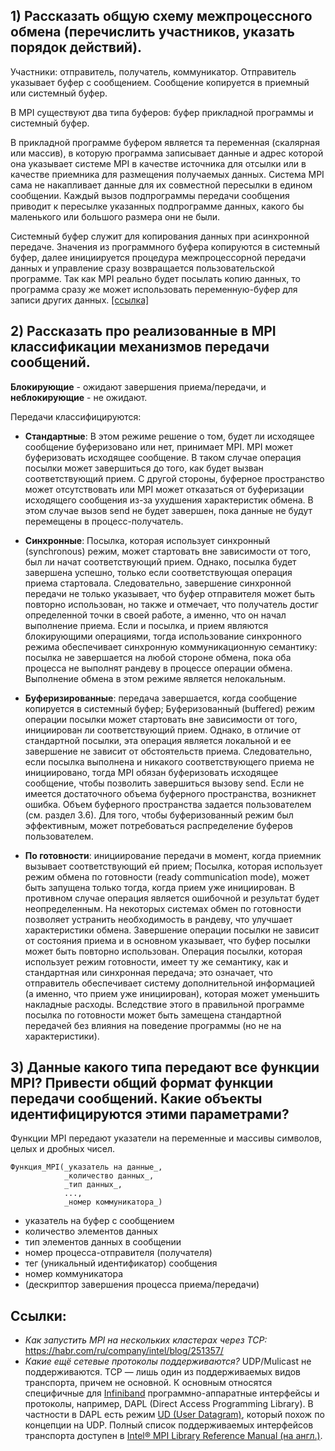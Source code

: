 ## 1) Рассказать общую схему межпроцессного обмена (перечислить участников, указать порядок действий).

Участники: отправитель, получатель, коммуникатор.
Отправитель указывает буфер с сообщением.
Сообщение копируется в приемный или системный буфер.

В MPI существуют два типа буферов: буфер прикладной программы и системный буфер.

В прикладной программе буфером является та переменная (скалярная или массив), в которую программа записывает данные и адрес которой она указывает системе MPI в качестве источника для отсылки или в качестве приемника для размещения получаемых данных. Система MPI сама не накапливает данные для их совместной пересылки в едином сообщении. Каждый вызов подпрограммы передачи сообщения приводит к пересылке указанных подпрограмме данных, какого бы маленького или большого размера они не были.

Системный буфер служит для копирования данных при асинхронной передаче. Значения из программного буфера копируются в системный буфер, далее инициируется процедура межпроцессорной передачи данных и управление сразу возвращается пользовательской программе. Так как MPI реально будет посылать копию данных, то программа сразу же может использовать переменную-буфер для записи других данных. [\[ссылка\]](http://nmr.phys.spbu.ru/~komolkin/high-perf-4k/web-kurs/mpi-02.html)

## 2) Рассказать про реализованные в MPI классификации механизмов передачи сообщений.

**Блокирующие** - ожидают завершения приема/передачи, и **неблокирующие** - не ожидают.

Передачи классифицируются:
- **Стандартные**: В этом режиме решение о том, будет ли исходящее сообщение буферизовано или нет, принимает MРI. MРI может буферизовать исходящее сообщение. В таком случае операция посылки может завершиться до того, как будет вызван соответствующий прием. С другой стороны, буферное пространство может отсутствовать или MРI может отказаться от буферизации исходящего сообщения из-за ухудшения характеристик обмена. В этом случае вызов send не будет завершен, пока данные не будут перемещены в процесс-получатель.

- **Синхронные**: Посылка, которая использует синхронный (synchronous) режим, может стартовать вне зависимости от того, был ли начат соответствующий прием. Однако, посылка будет завершена успешно, только если соответствующая операция приема стартовала. Следовательно, завершение синхронной передачи не только указывает, что буфер отправителя может быть повторно использован, но также и отмечает, что получатель достиг определенной точки в своей работе, а именно, что он начал выполнение приема. Если и посылка, и прием являются блокирующими операциями, тогда использование синхронного режима обеспечивает синхронную коммуникационную семантику: посылка не завершается на любой стороне обмена, пока оба процесса не выполнят рандеву в процессе операции обмена. Выполнение обмена в этом режиме является нелокальным. 

- **Буферизированные**: передача завершается, когда сообщение копируется в системный буфер; Буферизованный (buffered) режим операции посылки может стартовать вне зависимости от того, инициирован ли соответствующий прием. Однако, в отличие от стандартной посылки, эта операция является локальной и ее завершение не зависит от обстоятельств приема. Следовательно, если посылка выполнена и никакого соответствующего приема не инициировано, тогда MPI обязан буферизовать исходящее сообщение, чтобы позволить завершиться вызову send. Если не имеется достаточного объема буферного пространства, возникнет ошибка. Объем буферного пространства задается пользователем (см. раздел 3.6). Для того, чтобы буферизованный режим был эффективным, может потребоваться распределение буферов пользователем. 

- **По готовности**: инициирование передачи в момент, когда приемник вызывает соответствующий ей прием; Посылка, которая использует режим обмена по готовности (ready communication mode), может быть запущена только тогда, когда прием уже инициирован. В противном случае операция является ошибочной и результат будет неопределенным. На некоторых системах обмен по готовности позволяет устранить необходимость в рандеву, что улучшает характеристики обмена. Завершение операции посылки не зависит от состояния приема и в основном указывает, что буфер посылки может быть повторно использован. Операция посылки, которая использует режим готовности, имеет ту же семантику, как и стандартная или синхронная передача; это означает, что отправитель обеспечивает систему дополнительной информацией (а именно, что прием уже инициирован), которая может уменьшить накладные расходы. Вследствие этого в правильной программе посылка по готовности может быть замещена стандартной передачей без влияния на поведение программы (но не на характеристики).

## 3) Данные какого типа передают все функции MPI? Привести общий формат функции передачи сообщений. Какие объекты идентифицируются этими параметрами?

Функции MPI передают указатели на переменные и массивы символов, целых и дробных чисел.
```
Функция_MPI(_указатель на данные_,
            _количество данных_,
            _тип данных_,
            ...,
            _номер коммуникатора_)
```

- указатель на буфер с сообщением
- количество элементов данных
- тип элементов данных в сообщении
- номер процесса-отправителя (получателя)
- тег (уникальный идентификатор) сообщения
- номер коммуникатора
- (дескриптор завершения процесса приема/передачи)

## Ссылки:
- *Как запустить MPI на нескольких кластерах через TCP:* https://habr.com/ru/company/intel/blog/251357/
- *Какие ещё сетевые протоколы поддерживаются?*
UDP/Mulicast не поддерживаются.
TCP — лишь один из поддерживаемых видов транспорта, причем не основной.
К основным относятся специфичные для [Infiniband](https://ru.wikipedia.org/wiki/InfiniBand) программно-аппаратные интерфейсы и протоколы, например, DAPL (Direct Access Programming Library).
В частности в DAPL есть режим [UD (User Datagram)](https://software.intel.com/en-us/articles/dapl-ud-support-in-intel-mpi-library), который похож по концепции на UDP.
Полный список поддерживаемых интерфейсов транспорта доступен в [Intel® MPI Library Reference Manual (на англ.)](https://software.intel.com/en-us/node/528820).
